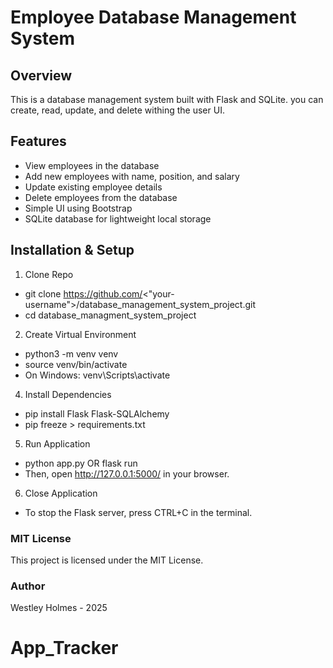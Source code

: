 # Employee Database Management System
## Overview
This is a database management system built with Flask and SQLite. you can create, read, update, and delete withing the user UI.

## Features
- View employees in the database
- Add new employees with name, position, and salary
- Update existing employee details
- Delete employees from the database
- Simple UI using Bootstrap
- SQLite database for lightweight local storage
## Installation & Setup
1. Clone Repo

- git clone https://github.com/<"your-username">/database_management_system_project.git
- cd database_managment_system_project

2. Create Virtual Environment
- python3 -m venv venv
- source venv/bin/activate
- On Windows: venv\Scripts\activate

4. Install Dependencies
- pip install Flask Flask-SQLAlchemy
- pip freeze > requirements.txt

5. Run Application
- python app.py OR flask run
- Then, open http://127.0.0.1:5000/ in your browser.

6. Close Application
- To stop the Flask server, press CTRL+C in the terminal.

### MIT License
This project is licensed under the MIT License.

### Author
Westley Holmes - 2025
# App_Tracker
